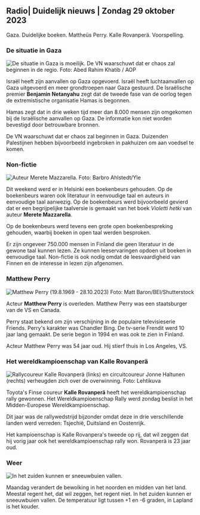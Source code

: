 ## Radio\| Duidelijk nieuws \| Zondag 29 oktober 2023

Gaza. Duidelijke boeken. Mattheüs Perry. Kalle Rovanperä. Voorspelling.

### De situatie in Gaza

![De situatie in Gaza is moeilijk. De VN waarschuwt dat er chaos zal beginnen in de regio. Foto: Abed Rahim Khatib / AOP](https://images.cdn.yle.fi/image/upload/c_crop,h_3780,w_6720,x_0,y_700/ar_1.7777777777777777,c_fill,g_faces,h_675,w_1200/dpr_1.0/q_auto:eco/f_auto/fl_lossy/v1698587757/39-1192921653e641fc4a70)

Israël heeft zijn aanvallen op Gaza opgevoerd. Israël heeft luchtaanvallen op Gaza uitgevoerd en meer grondtroepen naar Gaza gestuurd. De Israëlische premier **Benjamin Netanyahu** zegt dat de tweede fase van de oorlog tegen de extremistische organisatie Hamas is begonnen.

Hamas zegt dat in drie weken tijd meer dan 8.000 mensen zijn omgekomen bij de Israëlische aanvallen op Gaza. De informatie kon niet worden bevestigd door betrouwbare bronnen.

De VN waarschuwt dat er chaos zal beginnen in Gaza. Duizenden Palestijnen hebben bijvoorbeeld ingebroken in pakhuizen om aan voedsel te komen.

### Non-fictie

![Auteur Merete Mazzarella. Foto: Barbro Ahlstedt/Yle](https://images.cdn.yle.fi/image/upload/c_crop,h_3159,w_5616,x_0,y_0/ar_1.7777777777777777,c_fill,g_faces,h_675,w_1200/dpr_1.0/q_auto:eco/f_auto/fl_lossy/v1620995152/39-806292609e6be113e02)

Dit weekend werd er in Helsinki een boekenbeurs gehouden. Op de boekenbeurs waren ook literatuur in eenvoudige taal en auteurs in eenvoudige taal aanwezig. Op de boekenbeurs werd bijvoorbeeld gevierd dat er een begrijpelijke taalversie is gemaakt van het boek *Violetti hetki* van auteur **Merete Mazzarella**.

Op de boekenbeurs werd tevens een grote open boekenbespreking gehouden, waarbij boeken in open taal werden besproken.

Er zijn ongeveer 750.000 mensen in Finland die geen literatuur in de gewone taal kunnen lezen. Ze kunnen leeservaringen opdoen uit boeken in eenvoudige taal. Non-fictie is ook nodig omdat de leesvaardigheid van Finnen en de interesse in lezen zijn afgenomen.

### Matthew Perry

![Matthew Perry (19.8.1969 - 28.10.2023) Foto: Matt Baron/BEI/Shutterstock](https://images.cdn.yle.fi/image/upload/c_crop,h_2329,w_4141,x_0,y_54/ar_1.7777777777777777,c_fill,g_faces,h_675,w_1200/dpr_1.0/q_auto:eco/f_auto/fl_lossy/v1698579698/39-1192810653dd4bb051f5)

Acteur **Matthew Perry** is overleden. Matthew Perry was een staatsburger van de VS en Canada.

Perry staat bekend om zijn verschijning in de populaire televisieserie Friends. Perry's karakter was Chandler Bing. De tv-serie Frendit werd 10 jaar lang gemaakt. De serie begon in 1994 en was ook te zien in Finland.

Acteur Matthew Perry was 54 jaar oud. Hij stierf thuis in Los Angeles, VS.

### Het wereldkampioenschap van Kalle Rovanperä

![Rallycoureur Kalle Rovanperä (links) en circuitcoureur Jonne Haltunen (rechts) verheugden zich over de overwinning. Foto: Lehtikuva](https://images.cdn.yle.fi/image/upload/c_crop,h_2406,w_4278,x_0,y_445/ar_1.777777777777777,c_fill,g_faces,h_675,w_1200/dpr_1.0/q_auto:eco/f_auto/fl_lossy/v1698587806/39-1192922653e645d852bc)

Toyota's Finse coureur **Kalle Rovanperä** heeft het wereldkampioenschap rally gewonnen. Het Wereldkampioenschap Rally werd zondag beslist in het Midden-Europese Wereldkampioenschap.

Dit jaar was de rallywedstrijd bijzonder omdat deze in drie verschillende landen werd verreden: Tsjechië, Duitsland en Oostenrijk.

Het kampioenschap is Kalle Rovanpera's tweede op rij, dat wil zeggen dat hij vorig jaar ook het wereldkampioenschap rally won. Rovanperä is 23 jaar oud.

### Weer

![In het zuiden kunnen er sneeuwbuien vallen.](https://images.cdn.yle.fi/image/upload/c_crop,h_1080,w_1919,x_0,y_0/ar_1.7777777777777777,c_fill,g_faces,h_675,w_1200/dpr_1.0/q_auto:eco/f_auto/fl_lossy/v1698594490/39-1192967653e7ea05e07b)

Maandag verandert de bewolking in het noorden en midden van het land. Meestal regent het, dat wil zeggen, het regent niet. In het zuiden kunnen er sneeuwbuien vallen. De temperatuur ligt tussen +1 en -6 graden, in Lapland is het kouder.